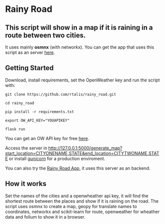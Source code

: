# Rainy Road

## This script will show in a map if it is raining in a route between two cities.

It uses mainly **osmnx** (with networkx). You can get the app that uses this script as an server [here](https://github.com/rtalis/rainy-road-app/tree/main).

## Getting Started

Download, install requirements, set the OpenWeather key and run the script with:

`git clone https://github.com/rtalis/rainy_road.git`

`cd rainy_road`

`pip install -r requirements.txt`

`export OW_API_KEY="YOUAPIKEY"`

`flask run` 

You can get an OW API key for free [here](https://home.openweathermap.org/api_keys).  

Access the server in http://127.0.0.1:5000/generate_map?start_location=CITYONENAME,STATE&end_location=CITYTWONAME,STATE or install [gunicorn](https://docs.gunicorn.org/en/stable/install.html) for a production enviroment.  

You can also try the [Rainy Road App](https://github.com/rtalis/rainy-road-app/tree/main), it uses this server as an backend.

## How it works
Set the names of the cities and a openwheather api key, it will find the shortest route between the places and show if it is raining on the road. The script uses osmnx to create a map, geopy for translate names to coordinates, networkx and scikit-learn for route, openweather for wheather data and folium to show it in a browser.


